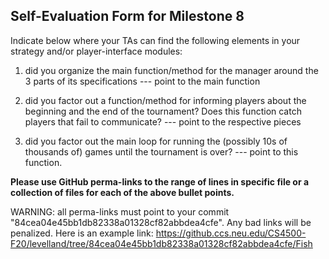 ## Self-Evaluation Form for Milestone 8

Indicate below where your TAs can find the following elements in your strategy and/or player-interface modules:

1. did you organize the main function/method for the manager around
the 3 parts of its specifications --- point to the main function


2. did you factor out a function/method for informing players about
the beginning and the end of the tournament? Does this function catch
players that fail to communicate? --- point to the respective pieces


3. did you factor out the main loop for running the (possibly 10s of
thousands of) games until the tournament is over? --- point to this
function.

**Please use GitHub perma-links to the range of lines in specific
file or a collection of files for each of the above bullet points.**


  WARNING: all perma-links must point to your commit "84cea04e45bb1db82338a01328cf82abbdea4cfe".
  Any bad links will be penalized.
  Here is an example link:
    <https://github.ccs.neu.edu/CS4500-F20/levelland/tree/84cea04e45bb1db82338a01328cf82abbdea4cfe/Fish>

